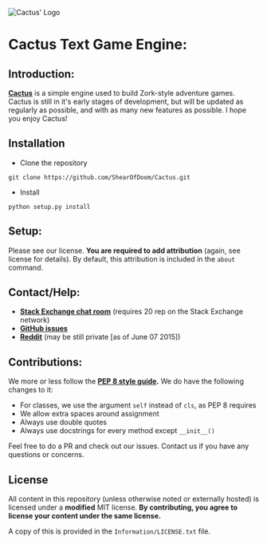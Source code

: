 ![Cactus' Logo](http://upload.wikimedia.org/wikipedia/commons/thumb/7/7d/PEO-cactus.svg/64px-PEO-cactus.svg.png)

# Cactus Text Game Engine:

## Introduction:

**[Cactus](http://shearofdoom.github.io/Cactus/)** is a simple engine used to build Zork-style adventure games. Cactus is still in it's early stages of development, but will be updated as regularly as possible, and with as many new features as possible. I hope you enjoy Cactus!

## Installation

- Clone the repository
```shell
git clone https://github.com/ShearOfDoom/Cactus.git
```
- Install
```shell
python setup.py install
```

## Setup:

Please see our license. **You are required to add attribution** (again, see license for details). By default, this attribution is included in the `about` command.

## Contact/Help:

- **[Stack Exchange chat room](http://chat.stackexchange.com/rooms/24299/discussion-about-cactus)** (requires 20 rep on the Stack Exchange network)
- **[GitHub issues](https://github.com/ShearOfDoom/Cactus/issues)**
- **[Reddit](https://www.reddit.com/r/CactusEngine/)** (may be still private [as of June 07 2015])

## Contributions:

We more or less follow the **[PEP 8 style guide](https://www.python.org/dev/peps/pep-0008/).** We do have the following changes to it:

- For classes, we use the argument `self` instead of `cls`, as PEP 8 requires
- We allow extra spaces around assignment
- Always use double quotes
- Always use docstrings for every method except `__init__()`

Feel free to do a PR and check out our issues. Contact us if you have any questions or concerns.

## License

All content in this repository (unless otherwise noted or externally hosted) is licensed under a **modified** MIT license. **By contributing, you agree to license your content under the same license.**

A copy of this is provided in the `Information/LICENSE.txt` file.
